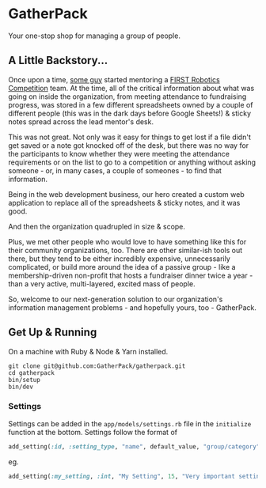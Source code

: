 # GatherPack

Your one-stop shop for managing a group of people.

## A Little Backstory...

Once upon a time, [some guy](https://brad-thompson.com) started mentoring a [FIRST Robotics Competition](https://westside-robotics.info) team. 
At the time, all of the critical information about what was going on inside the organization, from meeting attendance to fundraising progress, was stored in a few different spreadsheets owned by a couple of different people (this was in the dark days before Google Sheets!) & sticky notes spread across the lead mentor's desk.

This was not great.
Not only was it easy for things to get lost if a file didn't get saved or a note got knocked off of the desk, but there was no way for the participants to know whether they were meeting the attendance requirements or on the list to go to a competition or anything without asking someone - or, in many cases, a couple of someones - to find that information.

Being in the web development business, our hero created a custom web application to replace all of the spreadsheets & sticky notes, and it was good.

And then the organization quadrupled in size & scope. 

Plus, we met other people who would love to have something like this for their community organizations, too.
There are other similar-ish tools out there, but they tend to be either incredibly expensive, unnecessarily complicated, or build more around the idea of a passive group - like a membership-driven non-profit that hosts a fundraiser dinner twice a year - than a very active, multi-layered, excited mass of people.

So, welcome to our next-generation solution to our organization's information management problems - and hopefully yours, too - GatherPack.

## Get Up & Running

On a machine with Ruby & Node & Yarn installed.

```
git clone git@github.com:GatherPack/gatherpack.git
cd gatherpack
bin/setup
bin/dev
```

### Settings

Settings can be added in the `app/models/settings.rb` file in the `initialize` function at the bottom.
Settings follow the format of
```ruby
add_setting(:id, :setting_type, "name", default_value, "group/category", "description")
```
eg.
```ruby
add_setting(:my_setting, :int, "My Setting", 15, "Very important settings", "Stores an integer")
```
